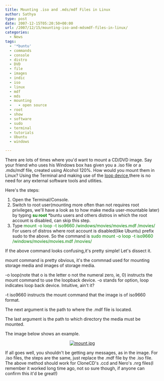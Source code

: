 ```yaml
---
title: Mounting .iso and .mds/mdf Files in Linux
author: Sathya
type: post
date: 2007-12-15T05:20:50+00:00
url: /2007/12/15/mounting-iso-and-mdsmdf-files-in-linux/
categories:
  - News
tags:
  - '*buntu'
  - commands
  - console
  - distro
  - DVD
  - file
  - images
  - indic
  - iso
  - linux
  - mdf
  - mds
  - mounting
  -   - open source
  - root
  - show
  - software
  - sudo
  - terminal
  - tutorials
  - Ubuntu
  - windows

---
```

There are lots of times where you'd want to mount a CD/DVD image. Say your friend who uses his Windows box has given you a .iso file or a .mds/mdf file, created using Alcohol 120%. How would you mount them in Linux? Using the Terminal and making use of the [loop device][1],there is no need for any external software tools and utlities.

Here's the steps:

  1. Open the Terminal/Console.
  2. Switch to root user(mounting more often than not requires root privileges, we'll have a look as to how make media user-mountable later) by typing **<font color="#008000">su root</font>** *buntu users and others distros in which the root account is disabled, can skip this step.
  3. Type <font color="#008000">mount -o loop -t iso9660 /windows/movies/movies.mdf /movies/ </font> For users of distros where root account is disabled(like Ubuntu) prefix sudo to the above. So the command is <font color="#008000">sudo mount -o loop -t iso9660 /windows/movies/movies.mdf /movies/</font>

If the above command looks confusing,it's pretty simple! Let's dissect it.

mount command is pretty obvious, it's the commnad used for mounting storage media and images of storage media.

-o loop(note that o is the letter o not the numeral zero, ie, 0) instructs the mount command to use the loopback device. -o stands for option, loop indicates loop back device. Intuitive, ain't it?

-t iso9660 instructs the mount command that the image is of iso9660 format.

The next argument is the path to where the .mdf file is located.

The last argument is the path to which directory the media must be mounted.

The image below shows an example.

<p align="center">
  <a href="https://images.sbhat.me/ss/2007/12/mount.jpg" title="mount.jpg"><img src="https://images.sbhat.me/ss/2007/12/mount.thumbnail.jpg" alt="mount.jpg" /></a>
</p>

<p align="left">
  If all goes well, you shouldn't be getting any messages, as in the image. For .iso files, the steps are the same, just replace the .mdf file by the .iso file. The above method should work for CloneCD's .ccd and Nero's .nrg files(I remember it worked long time ago, not so sure though, if anyone can confirm this it'd be great!)
</p>

 [1]: https://en.wikipedia.org/wiki/Loop_device
